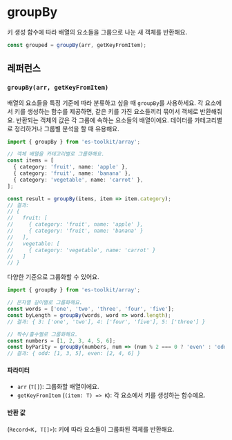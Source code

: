 # groupBy

키 생성 함수에 따라 배열의 요소들을 그룹으로 나눈 새 객체를 반환해요.

```typescript
const grouped = groupBy(arr, getKeyFromItem);
```

## 레퍼런스

### `groupBy(arr, getKeyFromItem)`

배열의 요소들을 특정 기준에 따라 분류하고 싶을 때 `groupBy`를 사용하세요. 각 요소에서 키를 생성하는 함수를 제공하면, 같은 키를 가진 요소들끼리 묶어서 객체로 반환해줘요. 반환되는 객체의 값은 각 그룹에 속하는 요소들의 배열이에요. 데이터를 카테고리별로 정리하거나 그룹별 분석을 할 때 유용해요.

```typescript
import { groupBy } from 'es-toolkit/array';

// 객체 배열을 카테고리별로 그룹화해요.
const items = [
  { category: 'fruit', name: 'apple' },
  { category: 'fruit', name: 'banana' },
  { category: 'vegetable', name: 'carrot' },
];

const result = groupBy(items, item => item.category);
// 결과:
// {
//   fruit: [
//     { category: 'fruit', name: 'apple' },
//     { category: 'fruit', name: 'banana' }
//   ],
//   vegetable: [
//     { category: 'vegetable', name: 'carrot' }
//   ]
// }
```

다양한 기준으로 그룹화할 수 있어요.

```typescript
import { groupBy } from 'es-toolkit/array';

// 문자열 길이별로 그룹화해요.
const words = ['one', 'two', 'three', 'four', 'five'];
const byLength = groupBy(words, word => word.length);
// 결과: { 3: ['one', 'two'], 4: ['four', 'five'], 5: ['three'] }

// 짝수/홀수별로 그룹화해요.
const numbers = [1, 2, 3, 4, 5, 6];
const byParity = groupBy(numbers, num => (num % 2 === 0 ? 'even' : 'odd'));
// 결과: { odd: [1, 3, 5], even: [2, 4, 6] }
```

#### 파라미터

- `arr` (`T[]`): 그룹화할 배열이에요.
- `getKeyFromItem` (`(item: T) => K`): 각 요소에서 키를 생성하는 함수예요.

#### 반환 값

(`Record<K, T[]>`): 키에 따라 요소들이 그룹화된 객체를 반환해요.
